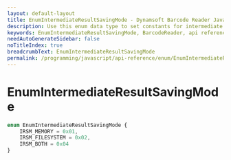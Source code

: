```yaml
---
layout: default-layout
title: EnumIntermediateResultSavingMode - Dynamsoft Barcode Reader JavaScript Edition API
description: Use this enum data type to set constants for intermediate result saving mode of barcodes  when using Dynamsoft Barcode Reader JavaScript Edition in your project.
keywords: EnumIntermediateResultSavingMode, BarcodeReader, api reference, javascript, js
needAutoGenerateSidebar: false
noTitleIndex: true
breadcrumbText: EnumIntermediateResultSavingMode
permalink: /programming/javascript/api-reference/enum/EnumIntermediateResultSavingMode.html
---
```



# EnumIntermediateResultSavingMode

```ts
enum EnumIntermediateResultSavingMode { 
    IRSM_MEMORY = 0x01, 
    IRSM_FILESYSTEM = 0x02, 
    IRSM_BOTH = 0x04 
}
```

